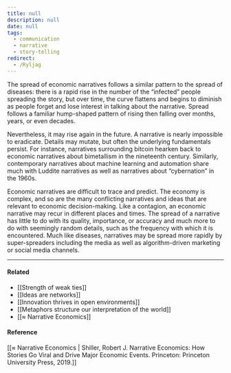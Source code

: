 ```yaml
---
title: null
description: null
date: null
tags:
  - communication
  - narrative
  - story-telling
redirect:
  - /Ryljag
---
```


The spread of economic narratives follows a similar pattern to the spread of diseases: there is a rapid rise in the number of the “infected” people spreading the story, but over time, the curve flattens and begins to diminish as people forget and lose interest in talking about the narrative. Spread follows a familiar hump-shaped pattern of rising then falling over months, years, or even decades.

Nevertheless, it may rise again in the future. A narrative is nearly impossible to eradicate. Details may mutate, but often the underlying fundamentals persist. For instance, narratives surrounding bitcoin hearken back to economic narratives about bimetallism in the nineteenth century. Similarly, contemporary narratives about machine learning and automation share much with Luddite narratives as well as narratives about “cybernation” in the 1960s.

Economic narratives are difficult to trace and predict. The economy is complex, and so are the many conflicting narratives and ideas that are relevant to economic decision-making. Like a contagion, an economic narrative may recur in different places and times. The spread of a narrative has little to do with its quality, importance, or accuracy and much more to do with seemingly random details, such as the frequency with which it is encountered. Much like diseases, narratives may be spread more rapidly by super-spreaders including the media as well as algorithm-driven marketing or social media channels.

---

#### Related

- [[Strength of weak ties]]
- [[Ideas are networks]]
- [[Innovation thrives in open environments]]
- [[Metaphors structure our interpretation of the world]]
- [[≈ Narrative Economics]]

#### Reference

[[≈ Narrative Economics | Shiller, Robert J. Narrative Economics: How Stories Go Viral and Drive Major Economic Events. Princeton: Princeton University Press, 2019.]]
